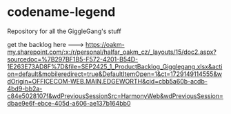 # codename-legend
Repository for all the GiggleGang's stuff

get the backlog here ---> https://oakm-my.sharepoint.com/:x:/r/personal/halfar_oakm_cz/_layouts/15/doc2.aspx?sourcedoc=%7B297BF1B5-F572-4201-B54D-1E263E73AD8F%7D&file=SEP2425_1_ProductBacklog_Gigglegang.xlsx&action=default&mobileredirect=true&DefaultItemOpen=1&ct=1729149114555&wdOrigin=OFFICECOM-WEB.MAIN.EDGEWORTH&cid=cbb5a60b-acdb-4bd9-bb2a-c84e5028107f&wdPreviousSessionSrc=HarmonyWeb&wdPreviousSession=dbae9e6f-ebce-405d-a606-ae137b164bb0
